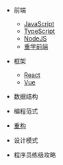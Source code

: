 * 前端

  * [JavaScript](javascript/README.md)
  * [TypeScript](typescript/README.md)
  * [NodeJS](nodejs/README.md)
  * [重学前端](repeat-front-end/README.md)

* 框架

  * [React](react/README.md)
  * [Vue](vue/README.md)

* 数据结构

* 编程范式

* [重构](refactoring/README.md)

* 设计模式

* 程序员练级攻略


